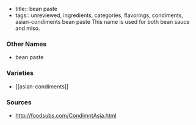 - title:: bean paste
- tags:: unreviewed, ingredients, categories, flavorings, condiments, asian-condiments
bean paste This name is used for both bean sauce and miso.

### Other Names

* bean paste

### Varieties

* [[asian-condiments]]

### Sources
* http://foodsubs.com/CondimntAsia.html

